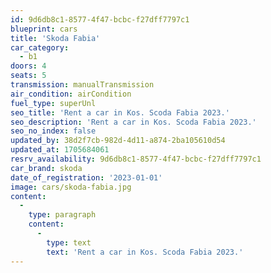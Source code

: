 ```yaml
---
id: 9d6db8c1-8577-4f47-bcbc-f27dff7797c1
blueprint: cars
title: 'Skoda Fabia'
car_category:
  - b1
doors: 4
seats: 5
transmission: manualTransmission
air_condition: airCondition
fuel_type: superUnl
seo_title: 'Rent a car in Kos. Scoda Fabia 2023.'
seo_description: 'Rent a car in Kos. Scoda Fabia 2023.'
seo_no_index: false
updated_by: 38d2f7cb-982d-4d11-a874-2ba105610d54
updated_at: 1705684061
resrv_availability: 9d6db8c1-8577-4f47-bcbc-f27dff7797c1
car_brand: skoda
date_of_registration: '2023-01-01'
image: cars/skoda-fabia.jpg
content:
  -
    type: paragraph
    content:
      -
        type: text
        text: 'Rent a car in Kos. Scoda Fabia 2023.'
---
```

